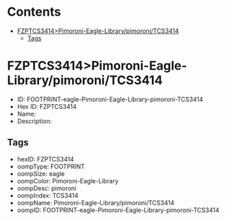 



Contents
========

* [FZPTCS3414>Pimoroni-Eagle-Library/pimoroni/TCS3414](#fzptcs3414pimoroni-eagle-librarypimoronitcs3414)
	* [Tags](#tags)

# FZPTCS3414>Pimoroni-Eagle-Library/pimoroni/TCS3414

- ID: FOOTPRINT-eagle-Pimoroni-Eagle-Library-pimoroni-TCS3414
- Hex ID: FZPTCS3414
- Name: 
- Description: 

## Tags

- hexID: FZPTCS3414
- oompType: FOOTPRINT
- oompSize: eagle
- oompColor: Pimoroni-Eagle-Library
- oompDesc: pimoroni
- oompIndex: TCS3414
- oompName: Pimoroni-Eagle-Library/pimoroni/TCS3414
- oompID: FOOTPRINT-eagle-Pimoroni-Eagle-Library-pimoroni-TCS3414
